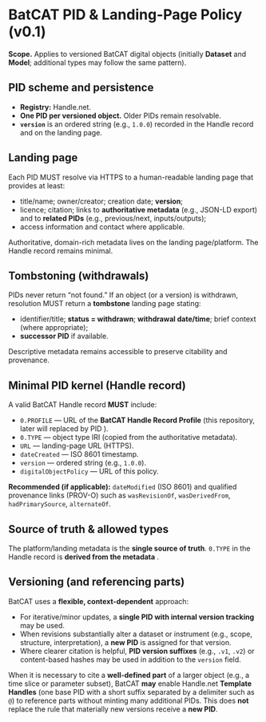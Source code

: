 # BatCAT PID & Landing-Page Policy (v0.1)

**Scope.** Applies to versioned BatCAT digital objects (initially **Dataset** and **Model**; additional types may follow the same pattern).

## PID scheme and persistence
- **Registry:** Handle.net.
- **One PID per versioned object.** Older PIDs remain resolvable.
- **`version`** is an ordered string (e.g., `1.0.0`) recorded in the Handle record and on the landing page.

## Landing page
Each PID MUST resolve via HTTPS to a human-readable landing page that provides at least:
- title/name; owner/creator; creation date; **version**;
- licence; citation; links to **authoritative metadata** (e.g., JSON-LD export) and to **related PIDs** (e.g., previous/next, inputs/outputs);
- access information and contact where applicable.

Authoritative, domain-rich metadata lives on the landing page/platform. The Handle record remains minimal.

## Tombstoning (withdrawals)
PIDs never return “not found.” If an object (or a version) is withdrawn, resolution MUST return a **tombstone** landing page stating:
- identifier/title; **status = withdrawn**; **withdrawal date/time**; brief context (where appropriate);
- **successor PID** if available.

Descriptive metadata remains accessible to preserve citability and provenance.

## Minimal PID kernel (Handle record)
A valid BatCAT Handle record **MUST** include:
- `0.PROFILE` — URL of the **BatCAT Handle Record Profile** (this repository, later will replaced by PID ).
- `0.TYPE` — object type IRI (copied from the authoritative metadata).
- `URL` — landing-page URL (HTTPS).
- `dateCreated` — ISO 8601 timestamp.
- `version` — ordered string (e.g., `1.0.0`).
- `digitalObjectPolicy` — URL of this policy.

**Recommended (if applicable):** `dateModified` (ISO 8601) and qualified provenance links (PROV-O) such as `wasRevisionOf`, `wasDerivedFrom`, `hadPrimarySource`, `alternateOf`.

## Source of truth & allowed types
The platform/landing metadata is the **single source of truth**. `0.TYPE` in the Handle record is **derived from the metadata** .

## Versioning (and referencing parts)
BatCAT uses a **flexible, context-dependent** approach:
- For iterative/minor updates, a **single PID with internal version tracking** may be used.
- When revisions substantially alter a dataset or instrument (e.g., scope, structure, interpretation), a **new PID** is assigned for that version.
- Where clearer citation is helpful, **PID version suffixes** (e.g., `.v1`, `.v2`) or content-based hashes may be used in addition to the `version` field.

When it is necessary to cite a **well-defined part** of a larger object (e.g., a time slice or parameter subset), BatCAT **may** enable Handle.net **Template Handles** (one base PID with a short suffix separated by a delimiter such as `@`) to reference parts without minting many additional PIDs. This does **not** replace the rule that materially new versions receive a **new PID**.

